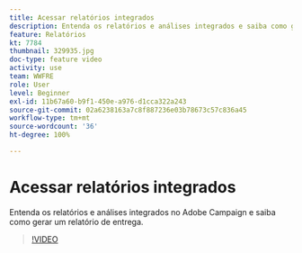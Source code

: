```yaml
---
title: Acessar relatórios integrados
description: Entenda os relatórios e análises integrados e saiba como gerar um relatório de entrega.
feature: Relatórios
kt: 7784
thumbnail: 329935.jpg
doc-type: feature video
activity: use
team: WWFRE
role: User
level: Beginner
exl-id: 11b67a60-b9f1-450e-a976-d1cca322a243
source-git-commit: 02a6238163a7c8f887236e03b78673c57c836a45
workflow-type: tm+mt
source-wordcount: '36'
ht-degree: 100%

---
```


# Acessar relatórios integrados

Entenda os relatórios e análises integrados no Adobe Campaign e saiba como gerar um relatório de entrega.

>[!VIDEO](https://video.tv.adobe.com/v/329935?quality=12)
